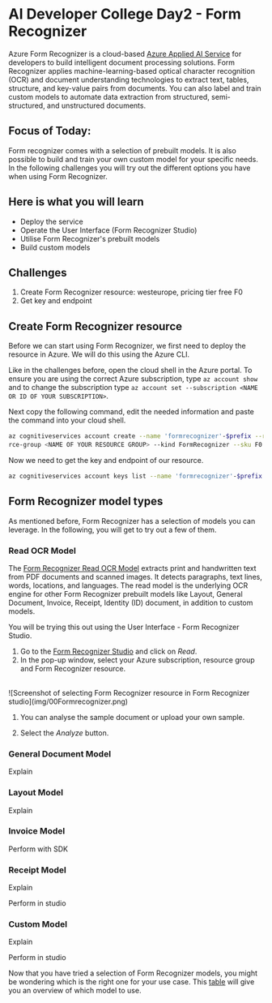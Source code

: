 # AI Developer College Day2 - Form Recognizer

Azure Form Recognizer is a cloud-based [Azure Applied AI Service](https://learn.microsoft.com/en-us/azure/applied-ai-services/?view=form-recog-3.0.0) for developers to build intelligent document processing solutions. Form Recognizer applies machine-learning-based optical character recognition (OCR) and document understanding technologies to extract text, tables, structure, and key-value pairs from documents. You can also label and train custom models to automate data extraction from structured, semi-structured, and unstructured documents.

## Focus of Today:

Form recognizer comes with a selection of prebuilt models. It is also possible to build and train your own custom model for your specific needs. In the following challenges you will try out the different options you have when using Form Recognizer.

## Here is what you will learn

- Deploy the service
- Operate the User Interface (Form Recognizer Studio)
- Utilise Form Recognizer's prebuilt models
- Build custom models

## Challenges

1. Create Form Recognizer resource: westeurope, pricing tier free F0
1. Get key and endpoint

## Create Form Recognizer resource

Before we can start using Form Recognizer, we first need to deploy the resource in Azure. We will do this using the Azure CLI.

Like in the challenges before, open the cloud shell in the Azure portal. To ensure you are using the correct Azure subscription, type ```az account show``` and to change the subscription type ```az account set --subscription <NAME OR ID OF YOUR SUBSCRIPTION>```.

Next copy the following command, edit the needed information and paste the command into your cloud shell.

```bash
az cognitiveservices account create --name 'formrecognizer'-$prefix --resou
rce-group <NAME OF YOUR RESOURCE GROUP> --kind FormRecognizer --sku F0 --location westeurope
```

Now we need to get the key and endpoint of our resource.

```bash
az cognitiveservices account keys list --name 'formrecognizer'-$prefix --resource-group <NAME OF YOUR RESOURCE GROUP>
```


## Form Recognizer model types

As mentioned before, Form Recognizer has a selection of models you can leverage. In the following, you will get to try out a few of them.

### Read OCR Model

The [Form Recognizer Read OCR Model](https://learn.microsoft.com/en-us/azure/applied-ai-services/form-recognizer/concept-read?view=form-recog-3.0.0) extracts print and handwritten text from PDF documents and scanned images. It detects paragraphs, text lines, words, locations, and languages. The read model is the underlying OCR engine for other Form Recognizer prebuilt models like Layout, General Document, Invoice, Receipt, Identity (ID) document, in addition to custom models.

You will be trying this out using the User Interface - Form Recognizer Studio.

1. Go to the [Form Recognizer Studio](https://formrecognizer.appliedai.azure.com/studio) and click on _Read_.
1. In the pop-up window, select your Azure subscription, resource group and Form Recognizer resource.
</br>
![Screenshot of selecting Form Recognizer resource in Form Recognizer studio](img/00Formrecognizer.png)

1. You can analyse the sample document or upload your own sample.

1. Select the _Analyze_ button.

### General Document Model

Explain

### Layout Model

Explain

### Invoice Model 

Perform with SDK

### Receipt Model

Explain

Perform in studio

### Custom Model

Explain

Perform in studio

Now that you have tried a selection of Form Recognizer models, you might be wondering which is the right one for your use case. This [table](https://learn.microsoft.com/en-us/azure/applied-ai-services/form-recognizer/overview?view=form-recog-3.0.0#which-form-recognizer-model-should-i-use) will give you an overview of which model to use.